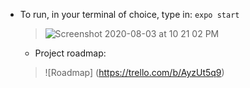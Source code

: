 - To run, in your terminal of choice, type in: `expo start`

  > ![Screenshot 2020-08-03 at 10 21 02 PM](https://user-images.githubusercontent.com/57366310/89280829-dc9a0d80-d651-11ea-8bce-dfaeee3bfa09.png)

  - Project roadmap:
  > ![Roadmap] (https://trello.com/b/AyzUt5q9)
